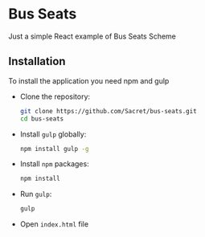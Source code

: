 Bus Seats
=======================

Just a simple React example of Bus Seats Scheme

Installation
------------

To install the application you need npm and gulp

-   Clone the repository:

    ```bash
    git clone https://github.com/Sacret/bus-seats.git
    cd bus-seats
    ```

-   Install `gulp` globally:

    ```bash
    npm install gulp -g
    ```

-   Install `npm` packages:

    ```bash
    npm install
    ```

-   Run `gulp`:

    ```bash
    gulp
    ```

-   Open `index.html` file
